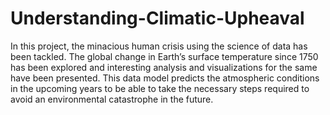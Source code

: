# Understanding-Climatic-Upheaval

In this project, the minacious human crisis using the science of data has been tackled. The global change in Earth’s surface temperature since 1750 has been explored and interesting analysis and visualizations for the same have been presented. This data model predicts the atmospheric conditions in the upcoming years to be able to take the necessary steps required to avoid an environmental catastrophe in the future.

